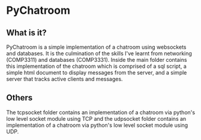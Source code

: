 # PyChatroom

## What is it?
PyChatroom is a simple implementation of a chatroom using websockets and databases.
It is the culmination of the skills I've learnt from networking (COMP3311) and databases (COMP3331).
Inside the main folder contains this implementation of the chatroom which is comprised of a sql script, a simple html document to display messages from the server, and a simple server that
tracks active clients and messages.
## Others
The tcpsocket folder contains an implementation of a chatroom via python's low level socket module using TCP
and the udpsocket folder contains an implementation of a chatroom via python's low level socket module using UDP.

